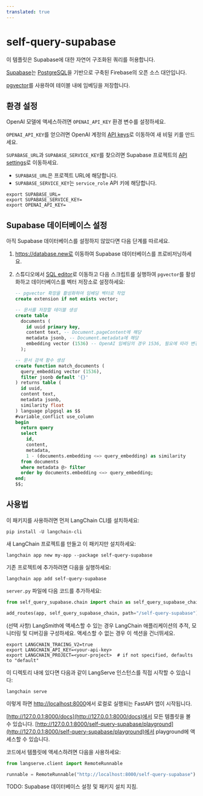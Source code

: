 ```yaml
---
translated: true
---
```


# self-query-supabase

이 템플릿은 Supabase에 대한 자연어 구조화된 쿼리를 허용합니다.

[Supabase](https://supabase.com/docs)는 [PostgreSQL](https://en.wikipedia.org/wiki/PostgreSQL)을 기반으로 구축된 Firebase의 오픈 소스 대안입니다.

[pgvector](https://github.com/pgvector/pgvector)를 사용하여 테이블 내에 임베딩을 저장합니다.

## 환경 설정

OpenAI 모델에 액세스하려면 `OPENAI_API_KEY` 환경 변수를 설정하세요.

`OPENAI_API_KEY`를 얻으려면 OpenAI 계정의 [API keys](https://platform.openai.com/account/api-keys)로 이동하여 새 비밀 키를 만드세요.

`SUPABASE_URL`과 `SUPABASE_SERVICE_KEY`를 찾으려면 Supabase 프로젝트의 [API settings](https://supabase.com/dashboard/project/_/settings/api)로 이동하세요.

- `SUPABASE_URL`은 프로젝트 URL에 해당합니다.
- `SUPABASE_SERVICE_KEY`는 `service_role` API 키에 해당합니다.

```shell
export SUPABASE_URL=
export SUPABASE_SERVICE_KEY=
export OPENAI_API_KEY=
```

## Supabase 데이터베이스 설정

아직 Supabase 데이터베이스를 설정하지 않았다면 다음 단계를 따르세요.

1. https://database.new로 이동하여 Supabase 데이터베이스를 프로비저닝하세요.
2. 스튜디오에서 [SQL editor](https://supabase.com/dashboard/project/_/sql/new)로 이동하고 다음 스크립트를 실행하여 `pgvector`를 활성화하고 데이터베이스를 벡터 저장소로 설정하세요:

   ```sql
   -- pgvector 확장을 활성화하여 임베딩 벡터로 작업
   create extension if not exists vector;

   -- 문서를 저장할 테이블 생성
   create table
     documents (
       id uuid primary key,
       content text, -- Document.pageContent에 해당
       metadata jsonb, -- Document.metadata에 해당
       embedding vector (1536) -- OpenAI 임베딩의 경우 1536, 필요에 따라 변경
     );

   -- 문서 검색 함수 생성
   create function match_documents (
     query_embedding vector (1536),
     filter jsonb default '{}'
   ) returns table (
     id uuid,
     content text,
     metadata jsonb,
     similarity float
   ) language plpgsql as $$
   #variable_conflict use_column
   begin
     return query
     select
       id,
       content,
       metadata,
       1 - (documents.embedding <=> query_embedding) as similarity
     from documents
     where metadata @> filter
     order by documents.embedding <=> query_embedding;
   end;
   $$;
   ```

## 사용법

이 패키지를 사용하려면 먼저 LangChain CLI를 설치하세요:

```shell
pip install -U langchain-cli
```

새 LangChain 프로젝트를 만들고 이 패키지만 설치하세요:

```shell
langchain app new my-app --package self-query-supabase
```

기존 프로젝트에 추가하려면 다음을 실행하세요:

```shell
langchain app add self-query-supabase
```

`server.py` 파일에 다음 코드를 추가하세요:

```python
from self_query_supabase.chain import chain as self_query_supabase_chain

add_routes(app, self_query_supabase_chain, path="/self-query-supabase")
```

(선택 사항) LangSmith에 액세스할 수 있는 경우 LangChain 애플리케이션의 추적, 모니터링 및 디버깅을 구성하세요. 액세스할 수 없는 경우 이 섹션을 건너뛰세요.

```shell
export LANGCHAIN_TRACING_V2=true
export LANGCHAIN_API_KEY=<your-api-key>
export LANGCHAIN_PROJECT=<your-project>  # if not specified, defaults to "default"
```

이 디렉토리 내에 있다면 다음과 같이 LangServe 인스턴스를 직접 시작할 수 있습니다:

```shell
langchain serve
```

이렇게 하면 [http://localhost:8000](http://localhost:8000)에서 로컬로 실행되는 FastAPI 앱이 시작됩니다.

[http://127.0.0.1:8000/docs](http://127.0.0.1:8000/docs)에서 모든 템플릿을 볼 수 있습니다.
[http://127.0.0.1:8000/self-query-supabase/playground](http://127.0.0.1:8000/self-query-supabase/playground)에서 playground에 액세스할 수 있습니다.

코드에서 템플릿에 액세스하려면 다음을 사용하세요:

```python
from langserve.client import RemoteRunnable

runnable = RemoteRunnable("http://localhost:8000/self-query-supabase")
```

TODO: Supabase 데이터베이스 설정 및 패키지 설치 지침.
